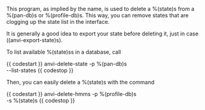 This program, as implied by the name, is used to delete a %(state)s from a %(pan-db)s or %(profile-db)s. This way, you can remove states that are clogging up the state list in the interface. 

It is generally a good idea to export your state before deleting it, just in case ((anvi-export-state)s).

To list available %(state)ss in a database, call 

{{ codestart }}
anvi-delete-state -p %(pan-db)s \
                 --list-states
{{ codestop }}

Then, you can easily delete a %(state)s with the command

{{ codestart }}
anvi-delete-hmms -p %(profile-db)s \
                 -s %(state)s 
{{ codestop }}
